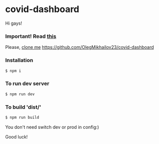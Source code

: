 # covid-dashboard

Hi gays!

### Important! Read [this](https://docs.rs.school/#/final-task?id=%D0%A0%D0%B0%D0%B1%D0%BE%D1%82%D0%B0-%D1%81-%D1%80%D0%B5%D0%BF%D0%BE%D0%B7%D0%B8%D1%82%D0%BE%D1%80%D0%B8%D0%B5%D0%BC)


Please, [clone me](https://github.com/OlegMikhailov23/covid-dashboard) https://github.com/OlegMikhailov23/covid-dashboard

### Installation
```sh
$ npm i
```

### To run dev server
```sh
$ npm run dev
```

### To build 'dist/'
```sh
$ npm run build
```
You don't need switch dev or prod in config:)

Good luck!

